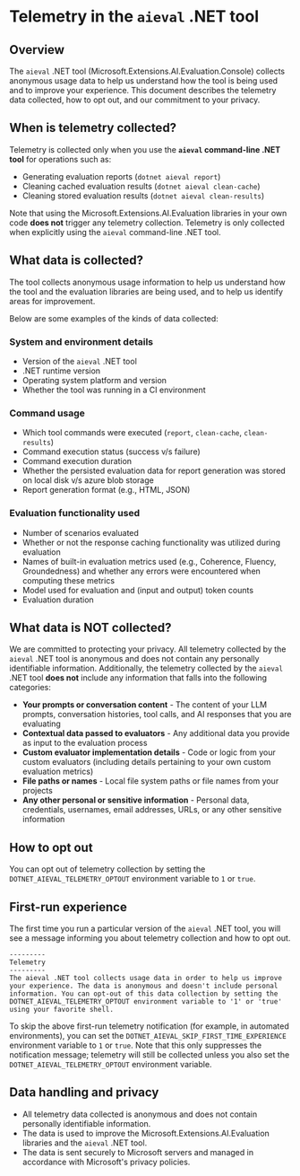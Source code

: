 # Telemetry in the `aieval` .NET tool

## Overview

The `aieval` .NET tool (Microsoft.Extensions.AI.Evaluation.Console) collects anonymous usage data to help us understand how the tool is being used and to improve your experience. This document describes the telemetry data collected, how to opt out, and our commitment to your privacy.

## When is telemetry collected?

Telemetry is collected only when you use the **`aieval` command-line .NET tool** for operations such as:
- Generating evaluation reports (`dotnet aieval report`)
- Cleaning cached evaluation results (`dotnet aieval clean-cache`)
- Cleaning stored evaluation results (`dotnet aieval clean-results`)

Note that using the Microsoft.Extensions.AI.Evaluation libraries in your own code **does not** trigger any telemetry collection. Telemetry is only collected when explicitly using the `aieval` command-line .NET tool.

## What data is collected?

The tool collects anonymous usage information to help us understand how the tool and the evaluation libraries are being used, and to help us identify areas for improvement.

Below are some examples of the kinds of data collected:

### System and environment details
- Version of the `aieval` .NET tool
- .NET runtime version
- Operating system platform and version
- Whether the tool was running in a CI environment

### Command usage
- Which tool commands were executed (`report`, `clean-cache`, `clean-results`)
- Command execution status (success v/s failure)
- Command execution duration
- Whether the persisted evaluation data for report generation was stored on local disk v/s azure blob storage
- Report generation format (e.g., HTML, JSON)

### Evaluation functionality used
- Number of scenarios evaluated
- Whether or not the response caching functionality was utilized during evaluation
- Names of built-in evaluation metrics used (e.g., Coherence, Fluency, Groundedness) and whether any errors were encountered when computing these metrics
- Model used for evaluation and (input and output) token counts
- Evaluation duration

## What data is NOT collected?

We are committed to protecting your privacy. All telemetry collected by the `aieval` .NET tool is anonymous and does not contain any personally identifiable information. Additionally, the telemetry collected by the `aieval` .NET tool **does not** include any information that falls into the following categories:

- **Your prompts or conversation content** - The content of your LLM prompts, conversation histories, tool calls, and AI responses that you are evaluating
- **Contextual data passed to evaluators** - Any additional data you provide as input to the evaluation process
- **Custom evaluator implementation details** - Code or logic from your custom evaluators (including details pertaining to your own custom evaluation metrics)
- **File paths or names** - Local file system paths or file names from your projects
- **Any other personal or sensitive information** - Personal data, credentials, usernames, email addresses, URLs, or any other sensitive information

## How to opt out

You can opt out of telemetry collection by setting the `DOTNET_AIEVAL_TELEMETRY_OPTOUT` environment variable to `1` or `true`.

## First-run experience

The first time you run a particular version of the `aieval` .NET tool, you will see a message informing you about telemetry collection and how to opt out.

```
---------
Telemetry
---------
The aieval .NET tool collects usage data in order to help us improve your experience. The data is anonymous and doesn't include personal information. You can opt-out of this data collection by setting the DOTNET_AIEVAL_TELEMETRY_OPTOUT environment variable to '1' or 'true' using your favorite shell.
```

To skip the above first-run telemetry notification (for example, in automated environments), you can set the `DOTNET_AIEVAL_SKIP_FIRST_TIME_EXPERIENCE` environment variable to `1` or `true`. Note that this only suppresses the notification message; telemetry will still be collected unless you also set the `DOTNET_AIEVAL_TELEMETRY_OPTOUT` environment variable.

## Data handling and privacy

- All telemetry data collected is anonymous and does not contain personally identifiable information.
- The data is used to improve the Microsoft.Extensions.AI.Evaluation libraries and the `aieval` .NET tool.
- The data is sent securely to Microsoft servers and managed in accordance with Microsoft's privacy policies.
